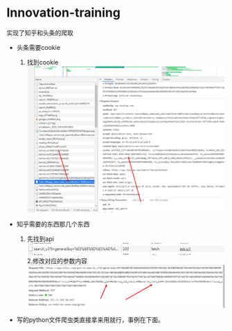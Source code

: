 # Innovation-training
实现了知乎和头条的爬取

- 头条需要cookie

    1. 找到cookie
    ![Image text](./image/c.png)


- 知乎需要的东西那几个东西

    1. 先找到api
![Image text](./image/a.png)
    2.修改对应的参数内容
![Image text](./image/b.png)

- 写的python文件爬虫类直接拿来用就行，事例在下面。

